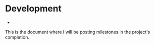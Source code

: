 # Development
-
This is the document where I will be posting milestones in the project's completion.
